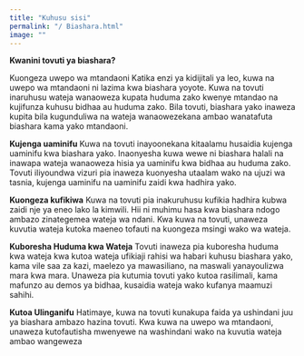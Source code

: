 ```yaml
---
title: "Kuhusu sisi"
permalink: "/ Biashara.html"
image: ""
---
```

**Kwanini tovuti ya biashara?**

Kuongeza uwepo wa mtandaoni
Katika enzi ya kidijitali ya leo, kuwa na uwepo wa mtandaoni ni lazima kwa biashara yoyote. Kuwa na tovuti inaruhusu wateja wanaoweza kupata huduma zako kwenye mtandao na kujifunza kuhusu bidhaa au huduma zako. Bila tovuti, biashara yako inaweza kupita bila kugunduliwa na wateja wanaowezekana ambao wanatafuta biashara kama yako mtandaoni.

**Kujenga uaminifu**
Kuwa na tovuti inayoonekana kitaalamu husaidia kujenga uaminifu kwa biashara yako. Inaonyesha kuwa wewe ni biashara halali na inawapa wateja wanaoweza hisia ya uaminifu kwa bidhaa au huduma zako. Tovuti iliyoundwa vizuri pia inaweza kuonyesha utaalam wako na ujuzi wa tasnia, kujenga uaminifu na uaminifu zaidi kwa hadhira yako.

**Kuongeza kufikiwa**
Kuwa na tovuti pia inakuruhusu kufikia hadhira kubwa zaidi nje ya eneo lako la kimwili. Hii ni muhimu hasa kwa biashara ndogo ambazo zinategemea wateja wa ndani. Kwa kuwa na tovuti, unaweza kuvutia wateja kutoka maeneo tofauti na kuongeza msingi wako wa wateja.

**Kuboresha Huduma kwa Wateja**
Tovuti inaweza pia kuboresha huduma kwa wateja kwa kutoa wateja ufikiaji rahisi wa habari kuhusu biashara yako, kama vile saa za kazi, maelezo ya mawasiliano, na maswali yanayoulizwa mara kwa mara. Unaweza pia kutumia tovuti yako kutoa rasilimali, kama mafunzo au demos ya bidhaa, kusaidia wateja wako kufanya maamuzi sahihi.

**Kutoa Ulinganifu**
Hatimaye, kuwa na tovuti kunakupa faida ya ushindani juu ya biashara ambazo hazina tovuti. Kwa kuwa na uwepo wa mtandaoni, unaweza kutofautisha mwenyewe na washindani wako na kuvutia wateja ambao wangeweza
